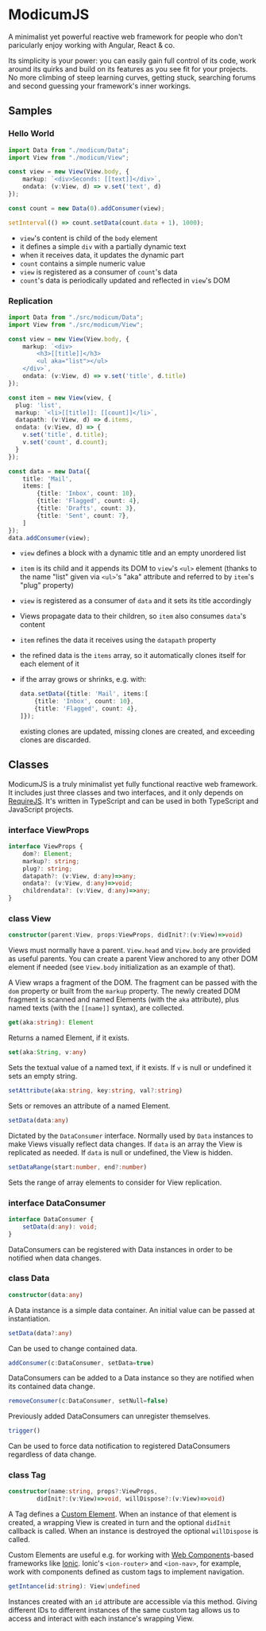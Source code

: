 # ModicumJS

A minimalist yet powerful reactive web framework for people who don't paricularly enjoy working with Angular, React & co.

Its simplicity is your power: you can easily gain full control of its code, work around its quirks and build on its features as you see fit for your projects. No more climbing of steep learning curves, getting stuck, searching forums and second guessing your framework's inner workings.

## Samples

### Hello World

```typescript
import Data from "./modicum/Data";
import View from "./modicum/View";

const view = new View(View.body, {
    markup: `<div>Seconds: [[text]]</div>`,
    ondata: (v:View, d) => v.set('text', d)
});

const count = new Data(0).addConsumer(view);

setInterval(() => count.setData(count.data + 1), 1000);
```

* `view`'s content is child of the `body` element
* it defines a simple `div` with a partially dynamic text
* when it receives data, it updates the dynamic part
* `count` contains a simple numeric value
* `view` is registered as a consumer of `count`'s data
* `count`'s data is periodically updated and reflected in `view`'s DOM

### Replication

```typescript
import Data from "./src/modicum/Data";
import View from "./src/modicum/View";

const view = new View(View.body, {
    markup: `<div>
        <h3>[[title]]</h3>
        <ul aka="list"></ul>
    </div>`,
    ondata: (v:View, d) => v.set('title', d.title)
});

const item = new View(view, {
  plug: 'list',
  markup: `<li>[[title]]: [[count]]</li>`,
  datapath: (v:View, d) => d.items,
  ondata: (v:View, d) => {
    v.set('title', d.title);
    v.set('count', d.count);
  }
});

const data = new Data({
    title: 'Mail',
    items: [
        {title: 'Inbox', count: 10},
        {title: 'Flagged', count: 4},
        {title: 'Drafts', count: 3},
        {title: 'Sent', count: 7},
    ]
});
data.addConsumer(view);
```

* `view` defines a block with a dynamic title and an empty unordered list

* `item` is its child and it appends its DOM to `view`'s `<ul>` element (thanks to the name "list" given via `<ul>`'s "aka" attribute and referred to by `item`'s "plug" property)

* `view` is registered as a consumer of `data` and it sets its title accordingly

* Views propagate data to their children, so `item` also consumes `data`'s content

* `item` refines the data it receives using the `datapath` property

* the refined data is the `items` array, so it automatically clones itself for each element of it

* if the array grows or shrinks, e.g. with:

  ```typescript
  data.setData({title: 'Mail', items:[
      {title: 'Inbox', count: 10},
      {title: 'Flagged', count: 4},
  ]});
  ```

  existing clones are updated, missing clones are created, and exceeding clones are discarded.

## Classes

ModicumJS is a truly minimalist yet fully functional reactive web framework. It includes just three classes and two interfaces, and it only depends on [RequireJS](https://requirejs.org). It's written in TypeScript and can be used in both TypeScript and JavaScript projects.

### interface ViewProps

```typescript
interface ViewProps {
    dom?: Element;
    markup?: string;
    plug?: string;
    datapath?: (v:View, d:any)=>any;
    ondata?: (v:View, d:any)=>void;
    childrendata?: (v:View, d:any)=>any;
}
```

### class View

```typescript
constructor(parent:View, props:ViewProps, didInit?:(v:View)=>void)
```

Views must normally have a parent. `View.head` and `View.body` are provided as useful parents. You can create a parent View anchored to any other DOM element if needed (see `View.body` initialization as an example of that).

A View wraps a fragment of the DOM. The fragment can be passed with the `dom` property or built from the `markup` property. The newly created DOM fragment is scanned and named Elements (with the `aka` attribute), plus named texts (with the `[[name]]` syntax), are collected.

```typescript
get(aka:string): Element
```

Returns a named Element, if it exists.

```typescript
set(aka:String, v:any)
```

Sets the textual value of a named text, if it exists. If `v` is null or undefined it sets an empty string.

```typescript
setAttribute(aka:string, key:string, val?:string)
```

Sets or removes an attribute of a named Element.

```typescript
setData(data:any)
```

Dictated by the `DataConsumer` interface. Normally used by `Data` instances to make Views visually reflect data changes. If `data` is an array the View is replicated as needed. If `data` is null or undefined, the View is hidden.

```typescript
setDataRange(start:number, end?:number)
```

Sets the range of array elements to consider for View replication.

### interface DataConsumer

```typescript
interface DataConsumer {
    setData(d:any): void;
}
```

DataConsumers can be registered with Data instances in order to be notified when data changes.

### class Data

```typescript
constructor(data:any)
```

A Data instance is a simple data container. An initial value can be passed at instantiation.

```typescript
setData(data?:any)
```

Can be used to change contained data.

```typescript
addConsumer(c:DataConsumer, setData=true)
```

DataConsumers can be added to a Data instance so they are notified when its contained data change.

```typescript
removeConsumer(c:DataConsumer, setNull=false)
```

Previously added DataConsumers can unregister themselves.

```typescript
trigger()
```

Can be used to force data notification to registered DataConsumers regardless of data change.

### class Tag

```typescript
constructor(name:string, props?:ViewProps,
        didInit?:(v:View)=>void, willDispose?:(v:View)=>void)
```

A Tag defines a [Custom Element](https://developer.mozilla.org/en-US/docs/Web/Web_Components/Using_custom_elements). When an instance of that element is created, a wrapping View is created in turn and the optional `didInit` callback is called. When an instance is destroyed the optional `willDispose` is called.

Custom Elements are useful e.g. for working with [Web Components](https://developer.mozilla.org/en-US/docs/Web/Web_Components)-based frameworks like [Ionic](https://ionicframework.com). Ionic's `<ion-router>` and `<ion-nav>`, for example, work with components defined as custom tags to implement navigation.

```typescript
getIntance(id:string): View|undefined
```

Instances created with an `id` attribute are accessible via this method. Giving different IDs to different instances of the same custom tag allows us to access and interact with each instance's wrapping View.
